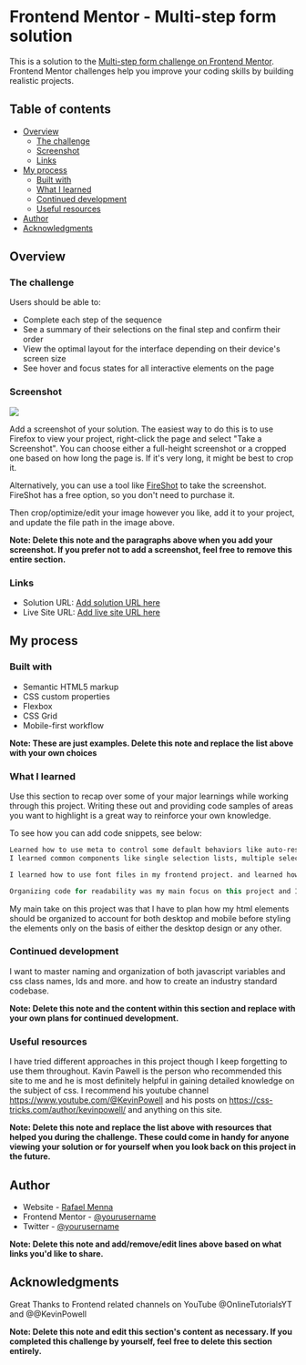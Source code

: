 # Frontend Mentor - Multi-step form solution

This is a solution to the [Multi-step form challenge on Frontend Mentor](https://www.frontendmentor.io/challenges/multistep-form-YVAnSdqQBJ). Frontend Mentor challenges help you improve your coding skills by
building realistic projects.

## Table of contents

- [Overview](#overview)
  - [The challenge](#the-challenge)
  - [Screenshot](#screenshot)
  - [Links](#links)
- [My process](#my-process)
  - [Built with](#built-with)
  - [What I learned](#what-i-learned)
  - [Continued development](#continued-development)
  - [Useful resources](#useful-resources)
- [Author](#author)
- [Acknowledgments](#acknowledgments)

## Overview

### The challenge

Users should be able to:

- Complete each step of the sequence
- See a summary of their selections on the final step and confirm their order
- View the optimal layout for the interface depending on their device's screen size
- See hover and focus states for all interactive elements on the page

### Screenshot

![](./screenshot.jpg)

Add a screenshot of your solution. The easiest way to do this is to use Firefox to view your project, right-click the page and select "Take a Screenshot". You can choose either a full-height screenshot or a cropped one based on how long the page is. If it's very long, it might be best to crop it.

Alternatively, you can use a tool like [FireShot](https://getfireshot.com/) to take the screenshot. FireShot has a free option, so you don't need to purchase it.

Then crop/optimize/edit your image however you like, add it to your project, and update the file path in the image above.

**Note: Delete this note and the paragraphs above when you add your screenshot. If you prefer not to add a screenshot, feel free to remove this entire section.**

### Links

- Solution URL: [Add solution URL here](https://your-solution-url.com)
- Live Site URL: [Add live site URL here](https://your-live-site-url.com)

## My process

### Built with

- Semantic HTML5 markup
- CSS custom properties
- Flexbox
- CSS Grid
- Mobile-first workflow

**Note: These are just examples. Delete this note and replace the list above with your own choices**

### What I learned

Use this section to recap over some of your major learnings while working through this project. Writing these out and providing code samples of areas you want to highlight is a great way to reinforce your own knowledge.

To see how you can add code snippets, see below:

```HTML
Learned how to use meta to control some default behaviors like auto-resize on input focus.
I learned common components like single selection lists, multiple selection lists, switches, checkbox, navigation, buttons
```

```css
I learned how to use font files in my frontend project. and learned how to use flex box properly. I also learned how box-sizing affects different properties and how to mitigate those effects.
```

```js
Organizing code for readability was my main focus on this project and I believe I have gained some hints how I could organize my code.
```

My main take on this project was that I have to plan how my html elements should be organized to account for both desktop and mobile before styling the elements only on the basis of either the desktop design
or any other.

### Continued development

I want to master naming and organization of both javascript variables and css class names, Ids and more. and how to create an industry standard codebase.

**Note: Delete this note and the content within this section and replace with your own plans for continued development.**

### Useful resources

I have tried different approaches in this project though I keep forgetting to use them throughout.
Kavin Pawell is the person who recommended this site to me and he is most definitely helpful in gaining detailed knowledge on the subject of css.
I recommend his youtube channel https://www.youtube.com/@KevinPowell and his posts on https://css-tricks.com/author/kevinpowell/ and anything on this site.

**Note: Delete this note and replace the list above with resources that helped you during the challenge. These could come in handy for anyone viewing your solution or for yourself when you look back on this project in the future.**

## Author

- Website - [Rafael Menna](https://rafaelwolde.github.io/)
- Frontend Mentor - [@yourusername](https://www.frontendmentor.io/profile/yourusername)
- Twitter - [@yourusername](https://www.twitter.com/yourusername)

**Note: Delete this note and add/remove/edit lines above based on what links you'd like to share.**

## Acknowledgments

Great Thanks to Frontend related channels on YouTube @OnlineTutorialsYT and @@KevinPowell

**Note: Delete this note and edit this section's content as necessary. If you completed this challenge by yourself, feel free to delete this section entirely.**
